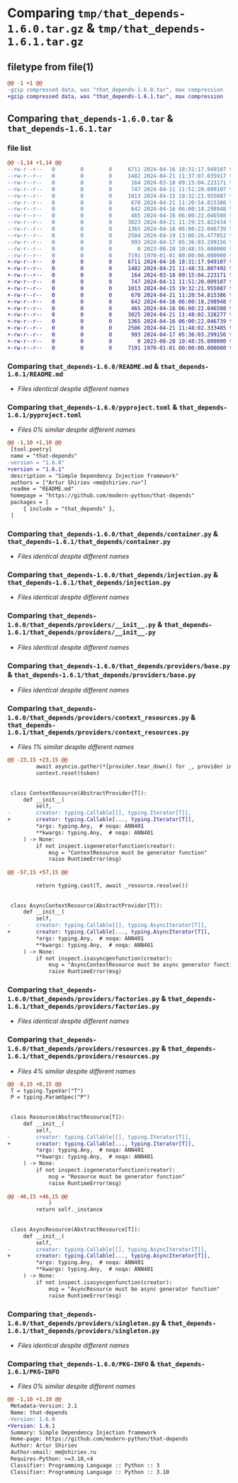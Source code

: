 # Comparing `tmp/that_depends-1.6.0.tar.gz` & `tmp/that_depends-1.6.1.tar.gz`

## filetype from file(1)

```diff
@@ -1 +1 @@
-gzip compressed data, was "that_depends-1.6.0.tar", max compression
+gzip compressed data, was "that_depends-1.6.1.tar", max compression
```

## Comparing `that_depends-1.6.0.tar` & `that_depends-1.6.1.tar`

### file list

```diff
@@ -1,14 +1,14 @@
--rw-r--r--   0        0        0     6711 2024-04-16 18:31:17.949107 that_depends-1.6.0/README.md
--rw-r--r--   0        0        0     1482 2024-04-21 11:37:07.035917 that_depends-1.6.0/pyproject.toml
--rw-r--r--   0        0        0      164 2024-03-18 09:15:04.223171 that_depends-1.6.0/that_depends/__init__.py
--rw-r--r--   0        0        0      747 2024-04-11 11:51:20.009107 that_depends-1.6.0/that_depends/container.py
--rw-r--r--   0        0        0     1013 2024-04-15 19:32:21.955087 that_depends-1.6.0/that_depends/injection.py
--rw-r--r--   0        0        0      670 2024-04-21 11:20:54.815386 that_depends-1.6.0/that_depends/providers/__init__.py
--rw-r--r--   0        0        0      642 2024-04-16 06:00:18.298948 that_depends-1.6.0/that_depends/providers/base.py
--rw-r--r--   0        0        0      465 2024-04-16 06:00:22.046508 that_depends-1.6.0/that_depends/providers/collections.py
--rw-r--r--   0        0        0     3023 2024-04-21 11:29:23.822434 that_depends-1.6.0/that_depends/providers/context_resources.py
--rw-r--r--   0        0        0     1365 2024-04-16 06:00:22.046739 that_depends-1.6.0/that_depends/providers/factories.py
--rw-r--r--   0        0        0     2584 2024-04-19 13:06:26.477052 that_depends-1.6.0/that_depends/providers/resources.py
--rw-r--r--   0        0        0      993 2024-04-17 05:36:03.299156 that_depends-1.6.0/that_depends/providers/singleton.py
--rw-r--r--   0        0        0        0 2023-08-28 10:48:35.000000 that_depends-1.6.0/that_depends/py.typed
--rw-r--r--   0        0        0     7191 1970-01-01 00:00:00.000000 that_depends-1.6.0/PKG-INFO
+-rw-r--r--   0        0        0     6711 2024-04-16 18:31:17.949107 that_depends-1.6.1/README.md
+-rw-r--r--   0        0        0     1482 2024-04-21 11:48:31.807492 that_depends-1.6.1/pyproject.toml
+-rw-r--r--   0        0        0      164 2024-03-18 09:15:04.223171 that_depends-1.6.1/that_depends/__init__.py
+-rw-r--r--   0        0        0      747 2024-04-11 11:51:20.009107 that_depends-1.6.1/that_depends/container.py
+-rw-r--r--   0        0        0     1013 2024-04-15 19:32:21.955087 that_depends-1.6.1/that_depends/injection.py
+-rw-r--r--   0        0        0      670 2024-04-21 11:20:54.815386 that_depends-1.6.1/that_depends/providers/__init__.py
+-rw-r--r--   0        0        0      642 2024-04-16 06:00:18.298948 that_depends-1.6.1/that_depends/providers/base.py
+-rw-r--r--   0        0        0      465 2024-04-16 06:00:22.046508 that_depends-1.6.1/that_depends/providers/collections.py
+-rw-r--r--   0        0        0     3025 2024-04-21 11:48:02.328277 that_depends-1.6.1/that_depends/providers/context_resources.py
+-rw-r--r--   0        0        0     1365 2024-04-16 06:00:22.046739 that_depends-1.6.1/that_depends/providers/factories.py
+-rw-r--r--   0        0        0     2586 2024-04-21 11:48:02.333485 that_depends-1.6.1/that_depends/providers/resources.py
+-rw-r--r--   0        0        0      993 2024-04-17 05:36:03.299156 that_depends-1.6.1/that_depends/providers/singleton.py
+-rw-r--r--   0        0        0        0 2023-08-28 10:48:35.000000 that_depends-1.6.1/that_depends/py.typed
+-rw-r--r--   0        0        0     7191 1970-01-01 00:00:00.000000 that_depends-1.6.1/PKG-INFO
```

### Comparing `that_depends-1.6.0/README.md` & `that_depends-1.6.1/README.md`

 * *Files identical despite different names*

### Comparing `that_depends-1.6.0/pyproject.toml` & `that_depends-1.6.1/pyproject.toml`

 * *Files 0% similar despite different names*

```diff
@@ -1,10 +1,10 @@
 [tool.poetry]
 name = "that-depends"
-version = "1.6.0"
+version = "1.6.1"
 description = "Simple Dependency Injection framework"
 authors = ["Artur Shiriev <me@shiriev.ru>"]
 readme = "README.md"
 homepage = "https://github.com/modern-python/that-depends"
 packages = [
     { include = "that_depends" },
 ]
```

### Comparing `that_depends-1.6.0/that_depends/container.py` & `that_depends-1.6.1/that_depends/container.py`

 * *Files identical despite different names*

### Comparing `that_depends-1.6.0/that_depends/injection.py` & `that_depends-1.6.1/that_depends/injection.py`

 * *Files identical despite different names*

### Comparing `that_depends-1.6.0/that_depends/providers/__init__.py` & `that_depends-1.6.1/that_depends/providers/__init__.py`

 * *Files identical despite different names*

### Comparing `that_depends-1.6.0/that_depends/providers/base.py` & `that_depends-1.6.1/that_depends/providers/base.py`

 * *Files identical despite different names*

### Comparing `that_depends-1.6.0/that_depends/providers/context_resources.py` & `that_depends-1.6.1/that_depends/providers/context_resources.py`

 * *Files 1% similar despite different names*

```diff
@@ -23,15 +23,15 @@
         await asyncio.gather(*[provider.tear_down() for _, provider in context.get().items()], return_exceptions=True)
         context.reset(token)
 
 
 class ContextResource(AbstractProvider[T]):
     def __init__(
         self,
-        creator: typing.Callable[[], typing.Iterator[T]],
+        creator: typing.Callable[..., typing.Iterator[T]],
         *args: typing.Any,  # noqa: ANN401
         **kwargs: typing.Any,  # noqa: ANN401
     ) -> None:
         if not inspect.isgeneratorfunction(creator):
             msg = "ContextResource must be generator function"
             raise RuntimeError(msg)
 
@@ -57,15 +57,15 @@
 
         return typing.cast(T, await _resource.resolve())
 
 
 class AsyncContextResource(AbstractProvider[T]):
     def __init__(
         self,
-        creator: typing.Callable[[], typing.AsyncIterator[T]],
+        creator: typing.Callable[..., typing.AsyncIterator[T]],
         *args: typing.Any,  # noqa: ANN401
         **kwargs: typing.Any,  # noqa: ANN401
     ) -> None:
         if not inspect.isasyncgenfunction(creator):
             msg = "AsyncContextResource must be async generator function"
             raise RuntimeError(msg)
```

### Comparing `that_depends-1.6.0/that_depends/providers/factories.py` & `that_depends-1.6.1/that_depends/providers/factories.py`

 * *Files identical despite different names*

### Comparing `that_depends-1.6.0/that_depends/providers/resources.py` & `that_depends-1.6.1/that_depends/providers/resources.py`

 * *Files 4% similar despite different names*

```diff
@@ -8,15 +8,15 @@
 T = typing.TypeVar("T")
 P = typing.ParamSpec("P")
 
 
 class Resource(AbstractResource[T]):
     def __init__(
         self,
-        creator: typing.Callable[[], typing.Iterator[T]],
+        creator: typing.Callable[..., typing.Iterator[T]],
         *args: typing.Any,  # noqa: ANN401
         **kwargs: typing.Any,  # noqa: ANN401
     ) -> None:
         if not inspect.isgeneratorfunction(creator):
             msg = "Resource must be generator function"
             raise RuntimeError(msg)
 
@@ -46,15 +46,15 @@
             )
         return self._instance
 
 
 class AsyncResource(AbstractResource[T]):
     def __init__(
         self,
-        creator: typing.Callable[[], typing.AsyncIterator[T]],
+        creator: typing.Callable[..., typing.AsyncIterator[T]],
         *args: typing.Any,  # noqa: ANN401
         **kwargs: typing.Any,  # noqa: ANN401
     ) -> None:
         if not inspect.isasyncgenfunction(creator):
             msg = "AsyncResource must be async generator function"
             raise RuntimeError(msg)
```

### Comparing `that_depends-1.6.0/that_depends/providers/singleton.py` & `that_depends-1.6.1/that_depends/providers/singleton.py`

 * *Files identical despite different names*

### Comparing `that_depends-1.6.0/PKG-INFO` & `that_depends-1.6.1/PKG-INFO`

 * *Files 0% similar despite different names*

```diff
@@ -1,10 +1,10 @@
 Metadata-Version: 2.1
 Name: that-depends
-Version: 1.6.0
+Version: 1.6.1
 Summary: Simple Dependency Injection framework
 Home-page: https://github.com/modern-python/that-depends
 Author: Artur Shiriev
 Author-email: me@shiriev.ru
 Requires-Python: >=3.10,<4
 Classifier: Programming Language :: Python :: 3
 Classifier: Programming Language :: Python :: 3.10
```

